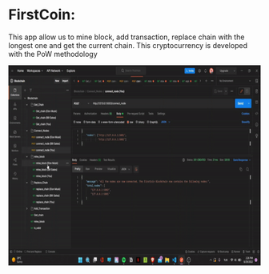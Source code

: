 <h1>FirstCoin: </h1>
<p>This app allow us to mine block, add transaction, replace chain with the longest one and get the current chain.
This cryptocurrency is developed with the PoW methodology</p>


<img src=".\ezgif.com-gif-maker.gif" width="700" height="400" />